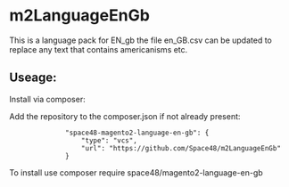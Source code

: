 # m2LanguageEnGb

This is a language pack for EN_gb the file en_GB.csv can be updated to replace any text that contains americanisms etc.

## Useage:

Install via composer:

Add the repository to the composer.json if not already present:
```
              "space48-magento2-language-en-gb": {
                  "type": "vcs",
                  "url": "https://github.com/Space48/m2LanguageEnGb"
              }
```
To install use composer require space48/magento2-language-en-gb
